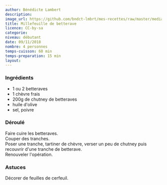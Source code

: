 ```yaml
---
author: Bénédicte Lambert
description: 
image_url: https://github.com/bndct-lmbrt/mes-recettes/raw/master/medias/millefeuille-betterave.jpg
title: Millefeuille de betterave
licence: CC-by-sa
categorie: 
niveau: débutant
date: 09/11/2018
nombre: 4 personnes
temps-cuisson: 60 min
temps-preparation: 15 min
layout: 
---
```



### Ingrédients  

* 1 ou 2 betteraves
* 1 chèvre frais
* 200g de chutney de betteraves
* huile d'olive
* sel, poivre



### Déroulé  


Faire cuire les betteraves.   
Couper des tranches.  
Poser une tranche, tartiner de chèvre, verser un peu de chutney puis recouvrir d'une tranche de betterave.  
Renouveler l'opération.  


### Astuces

Décorer de feuilles de cerfeuil.  